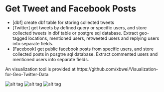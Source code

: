 <h1>Get Tweet and Facebook Posts</h1>

<ul>
<li>[dbf] create dbf table for storing collected tweets</li>
<li>[Twitter] get tweets by defined query or specific users, and store collected tweets in dbf table or postgre sql database. Extract geo-tagged locations, mentioned users, retweeted users and replying users into separate fields.</li>
<li>[Facebook] get public facebook posts from specific users, and store collected posts in posgtre sql database. Extract commented users and mentioned users into separate fields.</li>
</ul>
An visualization tool is provided at https://github.com/xbwei/Visualization-for-Geo-Twitter-Data

![alt tag](https://raw.github.com/xbwei/GetTwitter/master/twittetext.png)
![alt tag](https://raw.githubusercontent.com/xbwei/GetTwitter/master/tweet.gif)
![alt tag](https://raw.githubusercontent.com/xbwei/GetTwitter/master/tweet2.gif)
